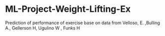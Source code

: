 # ML-Project-Weight-Lifting-Ex
Prediction of performance of exercise base on data from Velloso, E. ,Bulling A., Gellerson H, Ugulino W , Funks H
